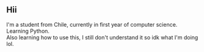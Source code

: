 ## Hii
I'm a student from Chile, currently in first year of computer science. <br />
Learning Python. <br />
Also learning how to use this, I still don't understand it so idk what I'm doing lol.<br />
<!--
**FireGopherr5925/FireGopherr5925** is a ✨ _special_ ✨ repository because its `README.md` (this file) appears on your GitHub profile.




Here are some ideas to get you started:

- 🔭 I’m currently working on ...
- 🌱 I’m currently learning ...
- 👯 I’m looking to collaborate on ...
- 🤔 I’m looking for help with ...
- 💬 Ask me about ...
- 📫 How to reach me: ...
- 😄 Pronouns: ...
- ⚡ Fun fact: ...
-->
